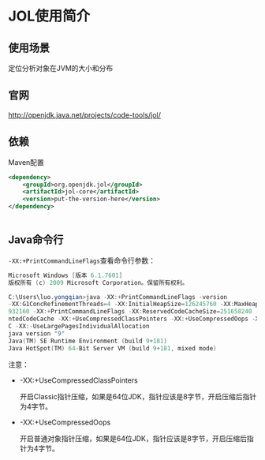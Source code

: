 # JOL使用简介

## 使用场景

定位分析对象在JVM的大小和分布

## 官网

http://openjdk.java.net/projects/code-tools/jol/

## 依赖 

Maven配置 

```xml
<dependency>  
    <groupId>org.openjdk.jol</groupId>  
    <artifactId>jol-core</artifactId>  
    <version>put-the-version-here</version>  
</dependency> 


```

```

```

## Java命令行

`-XX:+PrintCommandLineFlags`查看命令行参数： 

```powershell
Microsoft Windows [版本 6.1.7601]
版权所有 (c) 2009 Microsoft Corporation。保留所有权利。

C:\Users\luo.yongqian>java -XX:+PrintCommandLineFlags -version
-XX:G1ConcRefinementThreads=4 -XX:InitialHeapSize=126245760 -XX:MaxHeapSize=2019
932160 -XX:+PrintCommandLineFlags -XX:ReservedCodeCacheSize=251658240 -XX:+Segme
ntedCodeCache -XX:+UseCompressedClassPointers -XX:+UseCompressedOops -XX:+UseG1G
C -XX:-UseLargePagesIndividualAllocation
java version "9"
Java(TM) SE Runtime Environment (build 9+181)
Java HotSpot(TM) 64-Bit Server VM (build 9+181, mixed mode)

```

 注意：

- -XX:+UseCompressedClassPointers 

  开启Classic指针压缩，如果是64位JDK，指针应该是8字节，开启压缩后指针为4字节。

- -XX:+UseCompressedOops

  开启普通对象指针压缩，如果是64位JDK，指针应该是8字节，开启压缩后指针为4字节。

​	